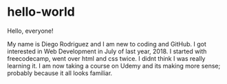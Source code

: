 # hello-world

Hello, everyone!

My name is Diego Rodriguez and I am new to coding and GitHub. I got interested in Web Development in July 
of last year, 2018. I started with freecodecamp, went over html and css twice. I didnt think I was 
really learning it. I am now taking a course on Udemy and its making more sense; probably because
it all looks familiar.
